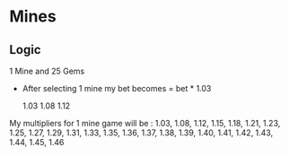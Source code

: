 # Mines

## Logic

1 Mine and 25 Gems

- After selecting 1 mine my bet becomes = bet \* 1.03

  1.03
  1.08
  1.12

My multipliers for 1 mine game will be :
1.03, 1.08, 1.12, 1.15, 1.18, 1.21, 1.23, 1.25, 1.27, 1.29, 1.31, 1.33, 1.35, 1.36, 1.37, 1.38, 1.39, 1.40, 1.41, 1.42, 1.43, 1.44, 1.45, 1.46
